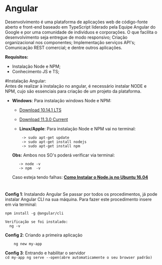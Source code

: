 # Angular

 Desenvolvimento é uma plataforma de aplicações web de código-fonte aberto e front-end baseado em TypeScript liderado pela Equipe Angular do Google e por uma comunidade de indivíduos e corporações. O que facilita o desenvolvimento seja entregue de modo responsivo; Criação organizacional nos componentes; Implementação serviços API's; Comunicação REST comercial; e dentre outros aplicações.

**Requisitos:**
  - Instalação Node e NPM;
  - Conhecimento JS e TS;
 
#Instalação Angular: </br>
  Antes de realizar à instalação no angular, é necessário instalar NODE e NPM, cujo são essenciais para criação de um projeto da plataforma.

- **Windows**:
   Para instalação windows Node e NPM: 
     - [Download 10.14.1 LTS](https://nodejs.org/dist/v10.14.1/node-v10.14.1-x64.msi) 
     - [Download 11.3.0 Current](https://nodejs.org/dist/v11.3.0/node-v11.3.0-x64.msi)
   
  - **Linux/Apple**:
   Para instalação Node e NPM vai no terminal: 
     ```
      -> sudo apt-get update
      -> sudo apt-get install nodejs
      -> sudo apt-get install npm
    ```
  **Obs:** Ambos nos SO's poderá verificar via terminal:
   ```
      -> node -v
      -> npm  -v      
   ```
   Caso esteja tendo falhas: 
      [**Como Instalar o Node.js no Ubuntu 16.04**](https://www.digitalocean.com/community/tutorials/como-instalar-o-node-js-no-ubuntu-16-04-pt)
  # 
 **Config 1**: Instalando Angular
 Se passar por todos os procedimentos, já pode instalar Angular CLI na sua máquina. Para fazer este procedimento insere em via terminal:
   ```
   npm install -g @angular/cli
   
   Verificação se foi instalado:
     ng -v
  ```
**Config 2**: Criando a primeira aplicação
   
   
        ng new my-app

     
**Config 3**: Entrando e habilitar o servidor </br>
    ```cd my-app
       ng serve --open(abre automaticamente o seu browser padrão)
    ```
     
   
